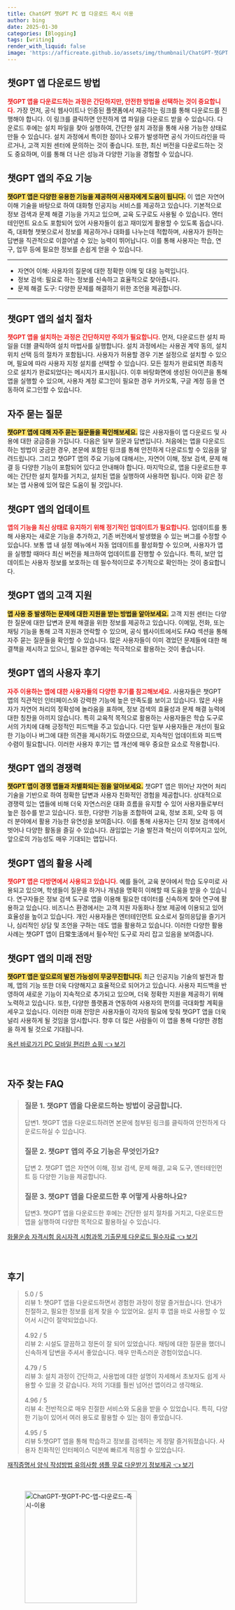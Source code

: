 ```yaml
---
title: ChatGPT 챗GPT PC 앱 다운로드 즉시 이용
author: bing
date: 2025-01-30
categories: [Blogging]
tags: [writing]
render_with_liquid: false
image: 'https://afficreate.github.io/assets/img/thumbnail/ChatGPT-챗GPT-PC-앱-다운로드-즉시-이용.webp'
---
```



<h2 id='챗GPT 앱 다운로드 방법'>챗GPT 앱 다운로드 방법</h2>

<p><b><span style="color: #ee2323;">챗GPT 앱을 다운로드하는 과정은 간단하지만, 안전한 방법을 선택하는 것이 중요합니다.</span></b> 가장 먼저, 공식 웹사이트나 인증된 플랫폼에서 제공하는 링크를 통해 다운로드를 진행해야 합니다. 이 링크를 클릭하면 안전하게 앱 파일을 다운로드 받을 수 있습니다. 다운로드 후에는 설치 파일을 찾아 실행하여, 간단한 설치 과정을 통해 사용 가능한 상태로 만들 수 있습니다. 설치 과정에서 특이한 점이나 오류가 발생하면 공식 가이드라인을 따르거나, 고객 지원 센터에 문의하는 것이 좋습니다. 또한, 최신 버전을 다운로드하는 것도 중요하며, 이를 통해 더 나은 성능과 다양한 기능을 경험할 수 있습니다.</p>

<h2 id='챗GPT 앱의 주요 기능'>챗GPT 앱의 주요 기능</h2>

<p><b><span style="background-color: #ffe066;">챗GPT 앱은 다양한 유용한 기능을 제공하여 사용자에게 도움이 됩니다.</span></b> 이 앱은 자연어 이해 기술을 바탕으로 하여 대화형 인공지능 서비스를 제공하고 있습니다. 기본적으로 정보 검색과 문제 해결 기능을 가지고 있으며, 교육 도구로도 사용될 수 있습니다. 엔터테인먼트 요소도 포함되어 있어 사용자들이 쉽고 재미있게 활용할 수 있도록 돕습니다. 즉, 대화형 챗봇으로서 정보를 제공하거나 대화를 나누는데 적합하며, 사용자가 원하는 답변을 직관적으로 이끌어낼 수 있는 능력이 뛰어납니다. 이를 통해 사용자는 학습, 연구, 업무 등에 필요한 정보를 손쉽게 얻을 수 있습니다.</p>

<hr />

<ul>
    <li>자연어 이해: 사용자의 질문에 대한 정확한 이해 및 대응 능력입니다.</li>
    <li>정보 검색: 필요로 하는 정보를 신속하고 효율적으로 찾아줍니다.</li>
    <li>문제 해결 도구: 다양한 문제를 해결하기 위한 조언을 제공합니다.</li>
</ul>

<hr />

<h2 id='챗GPT 앱의 설치 절차'>챗GPT 앱의 설치 절차</h2>

<p><b><span style="color: #ee2323;">챗GPT 앱을 설치하는 과정은 간단하지만 주의가 필요합니다.</span></b> 먼저, 다운로드한 설치 파일을 더블 클릭하여 설치 마법사를 실행합니다. 설치 과정에서는 사용권 계약 동의, 설치 위치 선택 등의 절차가 포함됩니다. 사용자가 허용할 경우 기본 설정으로 설치할 수 있으며, 필요에 따라 사용자 지정 설치를 선택할 수 있습니다. 모든 절차가 완료되면 최종적으로 설치가 완료되었다는 메시지가 표시됩니다. 이후 바탕화면에 생성된 아이콘을 통해 앱을 실행할 수 있으며, 사용자 계정 로그인이 필요한 경우 카카오톡, 구글 계정 등을 연동하여 로그인할 수 있습니다.</p>

<h2 id='자주 묻는 질문'>자주 묻는 질문</h2>

<p><b><span style="background-color: #ffe066;">챗GPT 앱에 대해 자주 묻는 질문들을 확인해보세요.</span></b> 많은 사용자들이 앱 다운로드 및 사용에 대한 궁금증을 가집니다. 다음은 일부 질문과 답변입니다. 처음에는 앱을 다운로드하는 방법이 궁금한 경우, 본문에 포함된 링크를 통해 안전하게 다운로드할 수 있음을 알려드립니다. 그리고 챗GPT 앱의 주요 기능에 대해서는, 자연어 이해, 정보 검색, 문제 해결 등 다양한 기능이 포함되어 있다고 안내해야 합니다. 마지막으로, 앱을 다운로드한 후에는 간단한 설치 절차를 거치고, 설치된 앱을 실행하여 사용하면 됩니다. 이와 같은 정보는 앱 사용에 있어 많은 도움이 될 것입니다.</p>

<h2 id='챗GPT 앱의 업데이트'>챗GPT 앱의 업데이트</h2>

<p><b><span style="color: #ee2323;">앱의 기능을 최신 상태로 유지하기 위해 정기적인 업데이트가 필요합니다.</span></b> 업데이트를 통해 사용자는 새로운 기능을 추가하고, 기존 버전에서 발생했을 수 있는 버그를 수정할 수 있습니다. 보통 앱 내 설정 메뉴에서 자동 업데이트를 활성화할 수 있으며, 사용자가 앱을 실행할 때마다 최신 버전을 체크하여 업데이트를 진행할 수 있습니다. 특히, 보안 업데이트는 사용자 정보를 보호하는 데 필수적이므로 주기적으로 확인하는 것이 중요합니다.</p>

<h2 id='챗GPT 앱의 고객 지원'>챗GPT 앱의 고객 지원</h2>

<p><b><span style="background-color: #ffe066;">앱 사용 중 발생하는 문제에 대한 지원을 받는 방법을 알아보세요.</span></b> 고객 지원 센터는 다양한 질문에 대한 답변과 문제 해결을 위한 정보를 제공하고 있습니다. 이메일, 전화, 또는 채팅 기능을 통해 고객 지원과 연락할 수 있으며, 공식 웹사이트에서도 FAQ 섹션을 통해 자주 묻는 질문들을 확인할 수 있습니다. 많은 사용자들이 이미 겪었던 문제들에 대한 해결책을 제시하고 있으니, 필요한 경우에는 적극적으로 활용하는 것이 좋습니다.</p>

<h2 id='챗GPT 앱의 사용자 후기'>챗GPT 앱의 사용자 후기</h2>

<p><b><span style="color: #ee2323;">자주 이용하는 앱에 대한 사용자들의 다양한 후기를 참고해보세요.</span></b> 사용자들은 챗GPT 앱의 직관적인 인터페이스와 강력한 기능에 높은 만족도를 보이고 있습니다. 많은 사용자가 자연어 처리의 정확성에 놀라움을 표하며, 정보 검색의 효율성과 문제 해결 능력에 대한 칭찬을 아끼지 않습니다. 특히 교육적 목적으로 활용하는 사용자들은 학습 도구로서의 가치에 대해 긍정적인 피드백을 주고 있습니다. 다만 일부 사용자들은 개선이 필요한 기능이나 버그에 대한 의견을 제시하기도 하였으므로, 지속적인 업데이트와 피드백 수렴이 필요합니다. 이러한 사용자 후기는 앱 개선에 매우 중요한 요소로 작용합니다.</p>

<h2 id='챗GPT 앱의 경쟁력'>챗GPT 앱의 경쟁력</h2>

<p><b><span style="background-color: #ffe066;">챗GPT 앱이 경쟁 앱들과 차별화되는 점을 알아보세요.</span></b> 챗GPT 앱은 뛰어난 자연어 처리 기술을 기반으로 하여 정확한 답변과 사용자 친화적인 경험을 제공합니다. 상대적으로 경쟁력 있는 앱들에 비해 더욱 자연스러운 대화 흐름을 유지할 수 있어 사용자들로부터 높은 점수를 받고 있습니다. 또한, 다양한 기능을 조합하여 교육, 정보 조회, 오락 등 여러 분야에서 활용 가능한 유연성을 보여줍니다. 이를 통해 사용자는 단지 정보 검색에서 벗어나 다양한 활동을 즐길 수 있습니다. 끊임없는 기술 발전과 혁신이 이루어지고 있어, 앞으로의 가능성도 매우 기대되는 앱입니다.</p>

<h2 id='챗GPT 앱의 활용 사례'>챗GPT 앱의 활용 사례</h2>

<p><b><span style="color: #ee2323;">챗GPT 앱은 다방면에서 사용되고 있습니다.</span></b> 예를 들어, 교육 분야에서 학습 도우미로 사용되고 있으며, 학생들이 질문을 하거나 개념을 명확히 이해할 때 도움을 받을 수 있습니다. 연구자들은 정보 검색 도구로 앱을 이용해 필요한 데이터를 신속하게 찾아 연구에 활용하고 있습니다. 비즈니스 환경에서는 고객 지원 자동화나 정보 제공에 이용되고 있어 효율성을 높이고 있습니다. 개인 사용자들은 엔터테인먼트 요소로서 질의응답을 즐기거나, 심리적인 상담 및 조언을 구하는 데도 앱을 활용하고 있습니다. 이러한 다양한 활용 사례는 챗GPT 앱이 日常生活에서 필수적인 도구로 자리 잡고 있음을 보여줍니다.</p>

<h2 id='챗GPT 앱의 미래 전망'>챗GPT 앱의 미래 전망</h2>

<p><b><span style="background-color: #ffe066;">챗GPT 앱은 앞으로의 발전 가능성이 무궁무진합니다.</span></b> 최근 인공지능 기술의 발전과 함께, 앱의 기능 또한 더욱 다양해지고 효율적으로 되어가고 있습니다. 사용자 피드백을 반영하여 새로운 기능이 지속적으로 추가되고 있으며, 더욱 정확한 지원을 제공하기 위해 노력하고 있습니다. 또한, 다양한 플랫폼과 연동하여 사용자의 편의를 극대화할 계획을 세우고 있습니다. 이러한 미래 전망은 사용자들이 각자의 필요에 맞춰 챗GPT 앱을 더욱 널리 사용하게 될 것임을 암시합니다. 향후 더 많은 사람들이 이 앱을 통해 다양한 경험을 하게 될 것으로 기대됩니다.</p>


<p><a class="click-button" title="옥션 바로가기 PC 모바일 편리한 쇼핑" href="https://afficreate.github.io/posts/%EC%98%A5%EC%85%98-%EB%B0%94%EB%A1%9C%EA%B0%80%EA%B8%B0-PC-%EB%AA%A8%EB%B0%94%EC%9D%BC-%ED%8E%B8%EB%A6%AC%ED%95%9C-%EC%87%BC%ED%95%91/" rel="dofollow">옥션 바로가기 PC 모바일 편리한 쇼핑 👈 보기</a></p><br>
<h2 id='자주_찾는_FAQ'>자주 찾는 FAQ</h2>
<div itemscope="" itemtype="https://schema.org/FAQPage"> 
<blockquote> 
<div itemscope="" itemprop="mainEntity" itemtype="https://schema.org/Question"> 
<h3 itemprop="name">질문 1. 챗GPT 앱을 다운로드하는 방법이 궁금합니다.</h3> 
<div itemscope="" itemprop="acceptedAnswer" itemtype="https://schema.org/Answer"> 
<span itemprop="text"> 
<p>답변1. 챗GPT 앱을 다운로드하려면 본문에 첨부된 링크를 클릭하여 안전하게 다운로드하실 수 있습니다.</p> 
</span> 
</div> 
</div> 
<div itemscope="" itemprop="mainEntity" itemtype="https://schema.org/Question"> 
<h3 itemprop="name">질문 2. 챗GPT 앱의 주요 기능은 무엇인가요?</h3> 
<div itemscope="" itemprop="acceptedAnswer" itemtype="https://schema.org/Answer"> 
<span itemprop="text"> 
<p>답변 2. 챗GPT 앱은 자연어 이해, 정보 검색, 문제 해결, 교육 도구, 엔터테인먼트 등 다양한 기능을 제공합니다.</p> 
</span> 
</div> 
</div> 
<div itemscope="" itemprop="mainEntity" itemtype="https://schema.org/Question"> 
<h3 itemprop="name">질문 3. 챗GPT 앱을 다운로드한 후 어떻게 사용하나요?</h3> 
<div itemscope="" itemprop="acceptedAnswer" itemtype="https://schema.org/Answer"> 
<span itemprop="text"> 
<p>답변3. 챗GPT 앱을 다운로드한 후에는 간단한 설치 절차를 거치고, 다운로드한 앱을 실행하여 다양한 목적으로 활용하실 수 있습니다.</p> 
</span> 
</div> 
</div> 
</blockquote> 
</div>
<p><a class="click-button" title="화물운송 자격시험 응시자격 시험과목 기출문제 다운로드 필수자료" href="https://afficreate.github.io/posts/%ED%99%94%EB%AC%BC%EC%9A%B4%EC%86%A1-%EC%9E%90%EA%B2%A9%EC%8B%9C%ED%97%98-%EC%9D%91%EC%8B%9C%EC%9E%90%EA%B2%A9-%EC%8B%9C%ED%97%98%EA%B3%BC%EB%AA%A9-%EA%B8%B0%EC%B6%9C%EB%AC%B8%EC%A0%9C-%EB%8B%A4%EC%9A%B4%EB%A1%9C%EB%93%9C-%ED%95%84%EC%88%98%EC%9E%90%EB%A3%8C/" rel="dofollow">화물운송 자격시험 응시자격 시험과목 기출문제 다운로드 필수자료 👈 보기</a></p><br>
<h2 id='후기'>후기</h2>
<div itemscope itemtype="https://schema.org/Product">
  <blockquote>
  <div itemprop="review" itemscope itemtype="https://schema.org/Review">
      <div itemprop="reviewRating" itemscope itemtype="https://schema.org/Rating"> <span itemprop="ratingValue">5.0</span> / <span itemprop="bestRating">5</span> </div>
      <span itemprop="reviewBody">리뷰 1: 챗GPT 앱을 다운로드하면서 경험한 과정이 정말 즐거웠습니다. 안내가 친절하고, 필요한 정보를 쉽게 찾을 수 있었어요. 설치 후 앱을 바로 사용할 수 있어서 시간이 절약되었습니다.</span>
  </div>
  <br>
  <div itemprop="review" itemscope itemtype="https://schema.org/Review">
      <div itemprop="reviewRating" itemscope itemtype="https://schema.org/Rating"> <span itemprop="ratingValue">4.92</span> / <span itemprop="bestRating">5</span> </div>
      <span itemprop="reviewBody">리뷰 2: 시설도 깔끔하고 정돈이 잘 되어 있었습니다. 채팅에 대한 질문을 했더니 신속하게 답변을 주셔서 좋았습니다. 매우 만족스러운 경험이었습니다.</span>
  </div>
  <br>
  <div itemprop="review" itemscope itemtype="https://schema.org/Review">
      <div itemprop="reviewRating" itemscope itemtype="https://schema.org/Rating"> <span itemprop="ratingValue">4.79</span> / <span itemprop="bestRating">5</span> </div>
      <span itemprop="reviewBody">리뷰 3: 설치 과정이 간단하고, 사용법에 대한 설명이 자세해서 초보자도 쉽게 사용할 수 있을 것 같습니다. 저의 기대를 훨씬 넘어선 앱이라고 생각해요.</span>
  </div>
  <br>
  <div itemprop="review" itemscope itemtype="https://schema.org/Review">
      <div itemprop="reviewRating" itemscope itemtype="https://schema.org/Rating"> <span itemprop="ratingValue">4.96</span> / <span itemprop="bestRating">5</span> </div>
      <span itemprop="reviewBody">리뷰 4: 전반적으로 매우 친절한 서비스와 도움을 받을 수 있었습니다. 특히, 다양한 기능이 있어서 여러 용도로 활용할 수 있는 점이 좋았습니다.</span>
  </div>
  <br>
  <div itemprop="review" itemscope itemtype="https://schema.org/Review">
      <div itemprop="reviewRating" itemscope itemtype="https://schema.org/Rating"> <span itemprop="ratingValue">4.95</span> / <span itemprop="bestRating">5</span> </div>
      <span itemprop="reviewBody">리뷰 5:챗GPT 앱을 통해 학습하고 정보를 검색하는 게 정말 즐거워졌습니다. 사용자 친화적인 인터페이스 덕분에 빠르게 적응할 수 있었습니다.</span>
  </div>
  </blockquote>
</div>
<p><a class="click-button" title="재직증명서 양식 작성방법 유의사항 샘플 무료 다운받기 정보제공" href="https://afficreate.github.io/posts/%EC%9E%AC%EC%A7%81%EC%A6%9D%EB%AA%85%EC%84%9C-%EC%96%91%EC%8B%9D-%EC%9E%91%EC%84%B1%EB%B0%A9%EB%B2%95-%EC%9C%A0%EC%9D%98%EC%82%AC%ED%95%AD-%EC%83%98%ED%94%8C-%EB%AC%B4%EB%A3%8C-%EB%8B%A4%EC%9A%B4%EB%B0%9B%EA%B8%B0-%EC%A0%95%EB%B3%B4%EC%A0%9C%EA%B3%B5/" rel="dofollow">재직증명서 양식 작성방법 유의사항 샘플 무료 다운받기 정보제공 👈 보기</a></p><br>
<figure class="image"><img src="https://afficreate.github.io/assets/img/thumbnail/ChatGPT-챗GPT-PC-앱-다운로드-즉시-이용.webp" alt="ChatGPT-챗GPT-PC-앱-다운로드-즉시-이용" width="256" height="256"></figure>